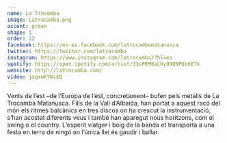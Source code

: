 ```yaml
---
name: La Trocamba
image: LaTrocamba.png
accent: green
shape: 1
order: 12
facebook: https://es-es.facebook.com/latrocambamatanusca
twitter: https://twitter.com/latrocamba
instagram: https://www.instagram.com/latrocamba/?hl=es
spotify: https://open.spotify.com/artist/33sPKM8aChy89QNPQsKE7k
website: http://latrocamba.com/
video: jxgxwK7NiSQ
---
```


Vents de l’est –de l’Europa de l’est, concretament– bufen pels metalls de La Trocamba Matanusca. Fills de la Vall d’Albaida, han portat a aquest racó del món els ritmes balcànics en tres discos on ha crescut la instrumentació, s’han acostat diferents veus i també han aparegut nous horitzons, com el swing o el country. L’esperit viatger i boig de la banda et transporta a una festa en terra de ningú on l’única llei és gaudir i ballar.
